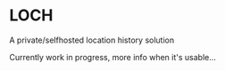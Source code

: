 # LOCH
A private/selfhosted location history solution


Currently work in progress, more info when it's usable...
